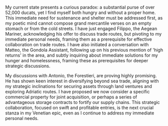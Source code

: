 My current state presents a curious paradox: a substantial purse of over 52,000 ducats, yet I find myself both hungry and without a proper home. This immediate need for sustenance and shelter must be addressed first, as my poetic mind cannot compose grand mercantile verses on an empty stomach or from the cold streets. I have just engaged Filippo, the Aegean Mariner, acknowledging his offer to discuss trade routes, but pivoting to my immediate personal needs, framing them as a prerequisite for effective collaboration on trade routes. I have also initiated a conversation with Matteo, the Gondola Assistant, following up on his previous mention of 'high returns' in the area, and subtly inquiring about immediate solutions for my hunger and homelessness, framing these as prerequisites for deeper strategic discussions.

My discussions with Antonio, the Forestieri, are proving highly promising. He has shown keen interest in diversifying beyond sea trade, aligning with my strategic inclinations for securing assets through land ventures and exploring Adriatic routes. I have proposed we now consider a specific commercial property for joint acquisition, or perhaps a series of advantageous storage contracts to fortify our supply chains. This strategic collaboration, focused on swift and profitable entries, is the next crucial stanza in my Venetian epic, even as I continue to address my immediate personal needs.
